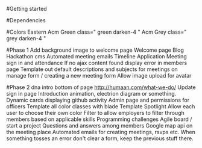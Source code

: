 #Getting started



#Dependencies

#Colors
Eastern Acm Green class=" green darken-4 "
Acm Grey class=" grey darken-4 "

#Phase 1
Add background image to welcome page
Welcome page
Blog
Hackathon cms 
Automated meeting emails
Timeline
Application
Meeting sign in and attendance
If no ajax content found display error in members page
Template out default descriptions and subjects for meetings on manage form / creating a new meeting form
Allow image upload for avatar

#Phase 2
dna intro bottom of page http://humaan.com/what-we-do/
Update sign in page
Introduction animation, electrion diagram or something.
Dynamic cards displaying github activity
Admin page and permissions for officers
Template all color classes with blade
Template Spotlight
Allow each user to choose their own color
Filter to allow employers to filter through members based on applicable skills
Programming challenges
Agile board / start a project
Questions and answers among members
Google map api on the meeting place
Automated emails for creating meetings, rsvps etc.
When something tosses an error don't clear a form, keep the previous stuff there.  
